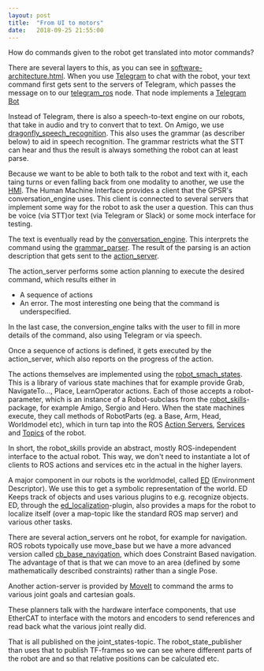 ```yaml
---
layout: post
title:  "From UI to motors"
date:   2018-09-25 21:55:00
---
```


How do commands given to the robot get translated into motor commands? 

There are several layers to this, as you can see in 
[software-architecture.html](https://github.com/tue-robotics/tue-robotics.github.io/blob/master/software-architecture.html).
When you use [Telegram](https://telegram.org/) to chat with the robot, 
your text command first gets sent to the servers of Telegram, 
which passes the message on to our [telegram_ros](https://github.com/tue-robotics/telegram_ros) node. That node implements a [Telegram Bot](https://core.telegram.org/bots)

Instead of Telegram, there is also a speech-to-text engine on our robots, that take in audio and try to convert that to text.
On Amigo, we use [dragonfly_speech_recognition](https://github.com/tue-robotics/dragonfly_speech_recognition). 
This also uses the grammar (as describer below) to aid in speech recognition. 
The grammar restricts what the STT can hear and thus the result is always something the robot can at least parse.

Because we want to be able to both talk to the robot and text with it, each taing turns or even falling back from one modality to another, we use the [HMI](https://github.com/tue-robotics/hmi). 
The Human Machine Interface provides a client that the GPSR's conversation_engine uses. This client is connected to several servers that implement some way for the robot to ask the user a question. 
This can thus be voice (via STT)or text (via Telegram or Slack) or some mock interface for testing. 

The text is eventually read by the 
[conversation_engine](https://github.com/tue-robotics/conversation_engine). 
This interprets the command using the [grammar_parser](https://github.com/tue-robotics/grammar_parser).
The result of the parsing is an action description that gets sent to the [action_server](https://github.com/tue-robotics/action_server). 

The action_server performs some action planning to execute the desired command, which results either in
- A sequence of actions
- An error. The most interesting one being that the command is underspecified. 

In the last case, the conversion_engine talks with the user to fill in more details of the command, also using Telegram or via speech.

Once a sequence of actions is defined, it gets executed by the action_server, which also reports on the progress of the action.

The actions themselves are implemented using the [robot_smach_states](https://github.com/tue-robotics/tue_robocup/tree/master/robot_smach_states).
This is a library of various state machines that for example provide Grab, NavigateTo..., Place, LearnOperator actions.
Each of those accepts a robot-parameter, which is an instance of a Robot-subclass from the [robot_skills](https://github.com/tue-robotics/tue_robocup/tree/master/robot_skills)-package, for example Amigo, Sergio and Hero.
When the state machines execute, they call methods of RobotParts (eg. a Base, Arm, Head, Worldmodel etc), 
which in turn tap into the ROS [Action Servers](http://wiki.ros.org/actionlib#Client-Server_Interaction), [Services](http://wiki.ros.org/ROS/Tutorials/UnderstandingServicesParams#ROS_Services) and [Topics](http://wiki.ros.org/ROS/Tutorials/UnderstandingTopics) of the robot.

In short, the robot_skills provide an abstract, mostly ROS-independent interface to the actual robot.
This way, we don't need to instantiate a lot of clients to ROS actions and services etc in the actual in the higher layers.  

A major component in our robots is the worldmodel, called [ED](https://github.com/tue-robotics/ed) (Environment Descriptor).
We use this to get a symbolic representation of the world. ED Keeps track of objects and uses various plugins to e.g. recognize objects.
ED, through the [ed_localization](https://github.com/tue-robotics/ed_localization.git)-plugin, also provides a maps for the robot to localize itself (over a map-topic like the standard ROS map server) and various other tasks. 

There are several action_servers ont he robot, for example for navigation. 
ROS robots typoically use move_base but we have a more advanced version called [cb_base_navigation](https://github.com/tue-robotics/cb_base_navigation), which does Constraint Based navigation.
The advantage of that is that we can move to an area (defined by some mathematically described constraints) rather than a single Pose.

Another action-server is provided by [MoveIt](https://moveit.ros.org/) to command the arms to various joint goals and cartesian goals.

These planners talk with the hardware interface components, that use EtherCAT to interface with the motors and encoders to send references and read back what the various joint really did.

That is all published on the joint_states-topic. 
The robot_state_publisher than uses that to publish TF-frames so we can see where different parts of the robot are and so that relative positions can be calculated etc.
